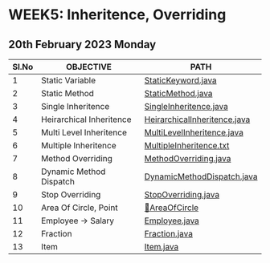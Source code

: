 # WEEK5: Inheritence, Overriding

## 20th February 2023 Monday

| Sl.No | OBJECTIVE                | PATH                                                           |
| ----- | ------------------------ | -------------------------------------------------------------- |
| 1     | Static Variable          | [StaticKeyword.java](./StaticKeyword.java)                     |
| 2     | Static Method            | [StaticMethod.java](./StaticMethod.java)                       |
| 3     | Single Inheritence       | [SingleInheritence.java](./SingleInheritence.java)             |
| 4     | Heirarchical Inheritence | [HeirarchicalInheritence.java](./HeirarchicalInheritence.java) |
| 5     | Multi Level Inheritence  | [MultiLevelInheritence.java](./MultiLevelInheritence.java)     |
| 6     | Multiple Inheritence     | [MultipleInheritence.txt](./MultipleInheritence.txt)           |
| 7     | Method Overriding        | [MethodOverriding.java](./MethodOverriding.java)               |
| 8     | Dynamic Method Dispatch  | [DynamicMethodDispatch.java](./DynamicMethodDispatch.java)     |
| 9     | Stop Overriding          | [StopOverriding.java](./StopOverriding.java)                   |
| 10    | Area Of Circle, Point    | [📂AreaOfCircle](./AreaOfCircle/Main.java)                     |
| 11    | Employee -> Salary       | [Employee.java](./Employee.java)                               |
| 12    | Fraction                 | [Fraction.java](./Fraction.java)                               |
| 13    | Item                     | [Item.java](./Item.java)                                       |
